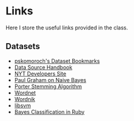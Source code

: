 Links
=====

Here I store the useful links provided in the class.

## Datasets

* [pskomoroch's Dataset Bookmarks](http://delicious.com/pskomoroch/dataset)
* [Data Source Handbook](http://www.amazon.com/Data-Source-Handbook-Pete-Warden/dp/1449303145/)
* [NYT Developers Site](http://developer.nytimes.com)
* [Paul Graham on Naive Bayes](http://www.paulgraham.com/naivebayes.html)
* [Porter Stemming Algorithm](http://tartarus.org/~martin/PorterStemmer/def.txt)
* [Wordnet](http://wordnet.princeton.edu/)
* [Wordnik](http://www.wordnik.com/)
* [libsvm](http://www.csie.ntu.edu.tw/~cjlin/libsvm/)
* [Bayes Classification in Ruby](http://www.igvita.com/2007/05/23/bayes-classification-in-ruby/)